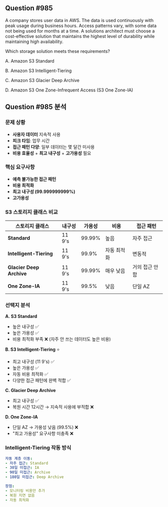 ## Question #985
A company stores user data in AWS. The data is used continuously with peak usage during business hours. Access patterns vary, with some data not being used for months at a time. A solutions architect must choose a cost-effective solution that maintains the highest level of durability while maintaining high availability.

Which storage solution meets these requirements?

A. Amazon S3 Standard

B. Amazon S3 Intelligent-Tiering

C. Amazon S3 Glacier Deep Archive

D. Amazon S3 One Zone-Infrequent Access (S3 One Zone-IA)

## Question #985 분석

### 문제 상황
- **사용자 데이터** 지속적 사용
- **피크 타임**: 업무 시간
- **접근 패턴 다양**: 일부 데이터는 몇 달간 미사용
- **비용 효율성** + **최고 내구성** + **고가용성** 필요

### 핵심 요구사항
- **예측 불가능한 접근 패턴**
- **비용 최적화**
- **최고 내구성 (99.999999999%)**
- **고가용성**

### S3 스토리지 클래스 비교

| 스토리지 클래스 | 내구성 | 가용성 | 비용 | 접근 패턴 |
|----------------|--------|--------|------|-----------|
| **Standard** | 11 9's | 99.99% | 높음 | 자주 접근 |
| **Intelligent-Tiering** | 11 9's | 99.9% | 자동 최적화 | 변동적 |
| **Glacier Deep Archive** | 11 9's | 99.99% | 매우 낮음 | 거의 접근 안함 |
| **One Zone-IA** | 11 9's | 99.5% | 낮음 | 단일 AZ |

### 선택지 분석

**A. S3 Standard**
- 높은 내구성 ✅
- 높은 가용성 ✅
- 비용 최적화 부족 ❌ (자주 안 쓰는 데이터도 높은 비용)

**B. S3 Intelligent-Tiering** ⭐
- 최고 내구성 (11 9's) ✅
- 높은 가용성 ✅
- 자동 비용 최적화 ✅
- 다양한 접근 패턴에 완벽 적합 ✅

**C. Glacier Deep Archive**
- 최고 내구성 ✅
- 복원 시간 12시간 → 지속적 사용에 부적합 ❌

**D. One Zone-IA**
- 단일 AZ → 가용성 낮음 (99.5%) ❌
- "최고 가용성" 요구사항 미충족 ❌

### Intelligent-Tiering 작동 방식

```yaml
자동 계층 이동:
- 자주 접근: Standard
- 30일 미접근: IA
- 90일 미접근: Archive
- 180일 미접근: Deep Archive

장점:
- 모니터링 비용만 추가
- 복원 지연 없음
- 자동 최적화
```
